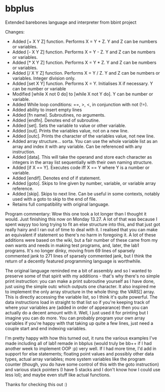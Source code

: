# bbplus
Extended barebones language and interpreter from bbint project


Changes:

- Added [+ X Y Z] function. Performs X = Y + Z. Y and Z can be numbers or variables.
- Added [- X Y Z] function. Performs X = Y - Z. Y and Z can be numbers or variables.
- Added [* X Y Z] function. Performs X = Y * Z. Y and Z can be numbers or variables.
- Added [/ X Y Z] function. Performs X = Y / Z. Y and Z can be numbers or variables. Integer division only.
- Added [set X Y] function. Performs X = Y. Initialises X if necessary. Y can be number or variable
- Modified [while X not 0 do] to [while X not Y do]. Y can be number or variable.
- Added While loop conditions: ==, >, <, in conjunction with not (!=).
- Added ability to insert empty lines
- Added [fn name]. Subroutines, no arguments.
- Added [endfn]. Denotes end of subroutine.
- Added [set]. Sets the variable to value or other variable.
- Added [out]. Prints the variables value, not on a new line.
- Added [outc]. Prints the character of the variables value, not new line.
- Added array structure... sorta. You can use the whole variable list as an array and index it with any variable. Can be referenced with any instruction.
- Added [data]. This will take the operand and store each character as integers in the array list sequentially with their own naming structure.
- Added [if X == Y]. Executes code iff X == Y where Y is a number or variable.
- Added [endif]. Denotes end of if statement.
- Added [goto]. Skips to line given by number, variable, or variable array reference.
- Added [skip]. Skips to next line. Can be useful in some contexts, notably used with a goto to skip to the end of file.
- Retains full compatibility with original language.


Program commentary:
Wow this one took a lot longer than I thought it would. Just finishing this now on Monday 13.27. A lot of that was because I spent wayyy too long trying to fit an else structure into this, and that just got really hairy and I ran out of time to deal with it. I realised that you can make an equivalent if statement so there's no harm in foregoing it.
A lot of these additions were based on the wiki, but a fair number of these came from my own wants and needs in making test programs, and, later, the lab1 programs.
It's no longer dinky, moving from 69 lines of sparsely commented jank to 271 lines of sparsely commented jank, but I think the return of a decently featured programming language is worthwhile.

The original language reminded me a bit of assembly and so I wanted to preserve some of that spirit with my additions - that's why there's no simple print instruction: you can make a print subroutine yourself as I have done, just using the simple outc which outputs one character. It also inspired me to implement the only array structure in the whole thing: the VARS[] array. This is directly accessing the variable list, so I think it's quite powerful. The data instructions load in straight to that list so if you're keeping track of where your variables are (added in order of appearance) then you can actually do a decent amount with it. Well, I just used it for printing but I imagine you can do more. You can probably program your own array variables if you're happy with that taking up quite a few lines, just need a couple start and end indexing variables.

I'm pretty happy with how this turned out, it runs the various examples I've made including all of lab1 remade in bbplus (would truly be bb++ if I had another week to implement OOP :p) very well. If I had more time, I'd add in support for else statements; floating point values and possibly other data types, actual array variables; more system variables like the program counter (though, you do have some control of this with the goto instruction) and various stack pointers (I have 5 stacks and I don't know how I could use less lol); and maybe even stuff like actual functions.

Thanks for checking this out :)
